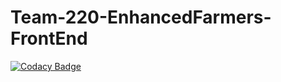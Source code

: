 # Team-220-EnhancedFarmers-FrontEnd

[![Codacy Badge](https://api.codacy.com/project/badge/Grade/aca08d28f0c5465fb3916ac1f9d9e4c6)](https://app.codacy.com/gh/BuildForSDGCohort2/Team-220-ef-frontend?utm_source=github.com&utm_medium=referral&utm_content=BuildForSDGCohort2/Team-220-ef-frontend&utm_campaign=Badge_Grade_Settings)
